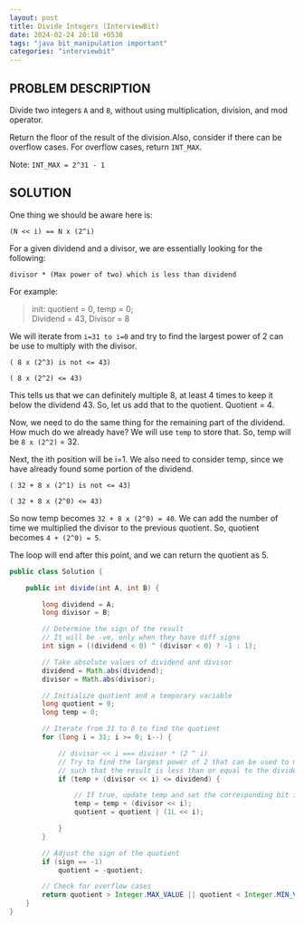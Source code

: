 ```yaml
---
layout: post
title: Divide Integers (InterviewBit)
date: 2024-02-24 20:18 +0530
tags: "java bit_manipulation important"
categories: "interviewbit"
---
```


## PROBLEM DESCRIPTION

Divide two integers `A` and `B`, without using multiplication, division, and mod operator.

Return the floor of the result of the division.Also, consider if there can be overflow cases. For overflow cases, return `INT_MAX`.

Note: `INT_MAX = 2^31 - 1`

## SOLUTION

One thing we should be aware here is:

`(N << i) == N x (2^i)`

For a given dividend and a divisor, we are essentially looking for the following:

`divisor * (Max power of two) which is less than dividend`

For example:

> init: quotient = 0, temp = 0;  
> Dividend = 43, Divisor = 8

We will iterate from `i=31 to i=0` and try to find the largest power of 2 can be use to multiply with the divisor.

`( 8 x (2^3) is not <= 43)`

`( 8 x (2^2) <= 43)`

This tells us that we can definitely multiple 8, at least 4 times to keep it below the dividend 43. So, let us add that to the quotient. Quotient = 4.

Now, we need to do the same thing for the remaining part of the dividend. How much do we already have? We will use `temp` to store that. So, temp will be `8 x (2^2)` = 32.

Next, the ith position will be i=1. We also need to consider temp, since we have already found some portion of the dividend.

`( 32 + 8 x (2^1) is not <= 43)`

`( 32 + 8 x (2^0) <= 43)`

So now temp becomes `32 + 8 x (2^0) = 40`. We can add the number of time we multiplied the divisor to the previous quotient. So, quotient becomes `4 + (2^0) = 5`.

The loop will end after this point, and we can return the quotient as 5.

```java
public class Solution {

    public int divide(int A, int B) {

        long dividend = A;
        long divisor = B;

        // Determine the sign of the result
        // It will be -ve, only when they have diff signs
        int sign = ((dividend < 0) ^ (divisor < 0) ? -1 : 1);

        // Take absolute values of dividend and divisor
        dividend = Math.abs(dividend);
        divisor = Math.abs(divisor);

        // Initialize quotient and a temporary variable
        long quotient = 0;
        long temp = 0;

        // Iterate from 31 to 0 to find the quotient
        for (long i = 31; i >= 0; i--) {

            // divisor << i === divisor * (2 ^ i)
            // Try to find the largest power of 2 that can be used to multiply with the divisor
            // such that the result is less than or equal to the dividend
            if (temp + (divisor << i) <= dividend) {

                // If true, update temp and set the corresponding bit in quotient
                temp = temp + (divisor << i);
                quotient = quotient | (1L << i);

            }
        }

        // Adjust the sign of the quotient
        if (sign == -1)
            quotient = -quotient;

        // Check for overflow cases
        return quotient > Integer.MAX_VALUE || quotient < Integer.MIN_VALUE ? Integer.MAX_VALUE : (int) quotient;
    }
}
```
